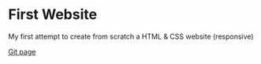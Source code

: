 # First Website
My first attempt to create from scratch a HTML & CSS website (responsive)

[Git page](https://socalloff.github.io/first-ever-website-2018/index.html)